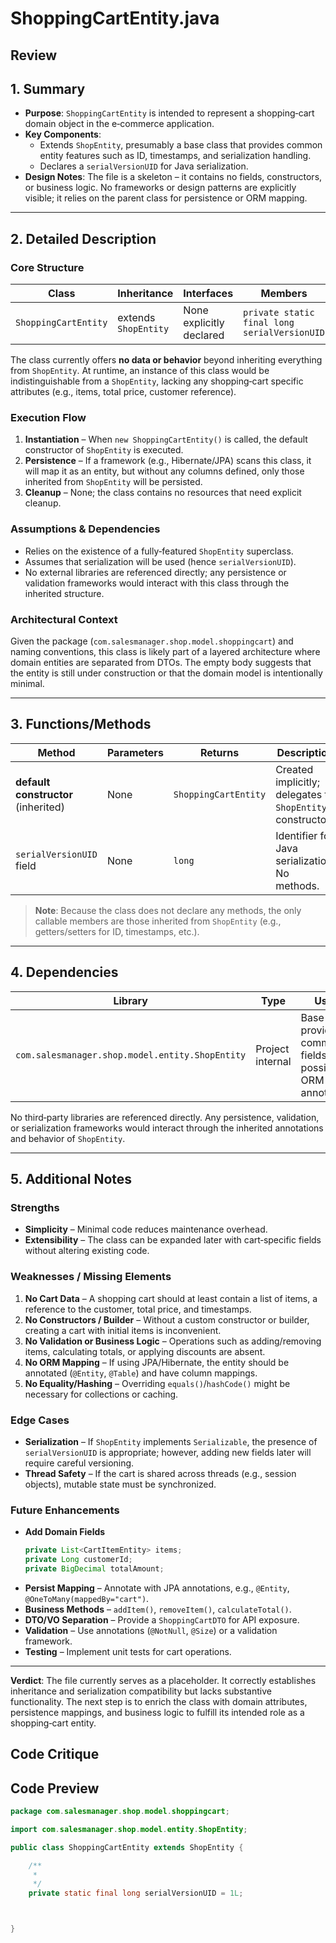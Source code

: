 # ShoppingCartEntity.java

## Review

## 1. Summary  

- **Purpose**: `ShoppingCartEntity` is intended to represent a shopping‑cart domain object in the e‑commerce application.  
- **Key Components**:  
  - Extends `ShopEntity`, presumably a base class that provides common entity features such as ID, timestamps, and serialization handling.  
  - Declares a `serialVersionUID` for Java serialization.  
- **Design Notes**: The file is a skeleton – it contains no fields, constructors, or business logic. No frameworks or design patterns are explicitly visible; it relies on the parent class for persistence or ORM mapping.  

---

## 2. Detailed Description  

### Core Structure  
| Class | Inheritance | Interfaces | Members |
|-------|-------------|------------|---------|
| `ShoppingCartEntity` | extends `ShopEntity` | None explicitly declared | `private static final long serialVersionUID` |

The class currently offers **no data or behavior** beyond inheriting everything from `ShopEntity`. At runtime, an instance of this class would be indistinguishable from a `ShopEntity`, lacking any shopping‑cart specific attributes (e.g., items, total price, customer reference).  

### Execution Flow  
1. **Instantiation** – When `new ShoppingCartEntity()` is called, the default constructor of `ShopEntity` is executed.  
2. **Persistence** – If a framework (e.g., Hibernate/JPA) scans this class, it will map it as an entity, but without any columns defined, only those inherited from `ShopEntity` will be persisted.  
3. **Cleanup** – None; the class contains no resources that need explicit cleanup.  

### Assumptions & Dependencies  
- Relies on the existence of a fully‑featured `ShopEntity` superclass.  
- Assumes that serialization will be used (hence `serialVersionUID`).  
- No external libraries are referenced directly; any persistence or validation frameworks would interact with this class through the inherited structure.  

### Architectural Context  
Given the package (`com.salesmanager.shop.model.shoppingcart`) and naming conventions, this class is likely part of a layered architecture where domain entities are separated from DTOs. The empty body suggests that the entity is still under construction or that the domain model is intentionally minimal.  

---

## 3. Functions/Methods  

| Method | Parameters | Returns | Description |
|--------|------------|---------|-------------|
| **default constructor** (inherited) | None | `ShoppingCartEntity` | Created implicitly; delegates to `ShopEntity`’s constructor. |
| `serialVersionUID` field | None | `long` | Identifier for Java serialization. No methods. |

> **Note**: Because the class does not declare any methods, the only callable members are those inherited from `ShopEntity` (e.g., getters/setters for ID, timestamps, etc.).  

---

## 4. Dependencies  

| Library | Type | Usage |
|---------|------|-------|
| `com.salesmanager.shop.model.entity.ShopEntity` | Project internal | Base entity providing common fields and possibly ORM annotations. |

No third‑party libraries are referenced directly. Any persistence, validation, or serialization frameworks would interact through the inherited annotations and behavior of `ShopEntity`.  

---

## 5. Additional Notes  

### Strengths  
- **Simplicity** – Minimal code reduces maintenance overhead.  
- **Extensibility** – The class can be expanded later with cart‑specific fields without altering existing code.  

### Weaknesses / Missing Elements  
1. **No Cart Data** – A shopping cart should at least contain a list of items, a reference to the customer, total price, and timestamps.  
2. **No Constructors / Builder** – Without a custom constructor or builder, creating a cart with initial items is inconvenient.  
3. **No Validation or Business Logic** – Operations such as adding/removing items, calculating totals, or applying discounts are absent.  
4. **No ORM Mapping** – If using JPA/Hibernate, the entity should be annotated (`@Entity`, `@Table`) and have column mappings.  
5. **No Equality/Hashing** – Overriding `equals()`/`hashCode()` might be necessary for collections or caching.  

### Edge Cases  
- **Serialization** – If `ShopEntity` implements `Serializable`, the presence of `serialVersionUID` is appropriate; however, adding new fields later will require careful versioning.  
- **Thread Safety** – If the cart is shared across threads (e.g., session objects), mutable state must be synchronized.  

### Future Enhancements  
- **Add Domain Fields**  
  ```java
  private List<CartItemEntity> items;
  private Long customerId;
  private BigDecimal totalAmount;
  ```  
- **Persist Mapping** – Annotate with JPA annotations, e.g., `@Entity`, `@OneToMany(mappedBy="cart")`.  
- **Business Methods** – `addItem()`, `removeItem()`, `calculateTotal()`.  
- **DTO/VO Separation** – Provide a `ShoppingCartDTO` for API exposure.  
- **Validation** – Use annotations (`@NotNull`, `@Size`) or a validation framework.  
- **Testing** – Implement unit tests for cart operations.  

---

**Verdict**: The file currently serves as a placeholder. It correctly establishes inheritance and serialization compatibility but lacks substantive functionality. The next step is to enrich the class with domain attributes, persistence mappings, and business logic to fulfill its intended role as a shopping‑cart entity.

## Code Critique



## Code Preview

```java
package com.salesmanager.shop.model.shoppingcart;

import com.salesmanager.shop.model.entity.ShopEntity;

public class ShoppingCartEntity extends ShopEntity {

	/**
	 * 
	 */
	private static final long serialVersionUID = 1L;



}



```
